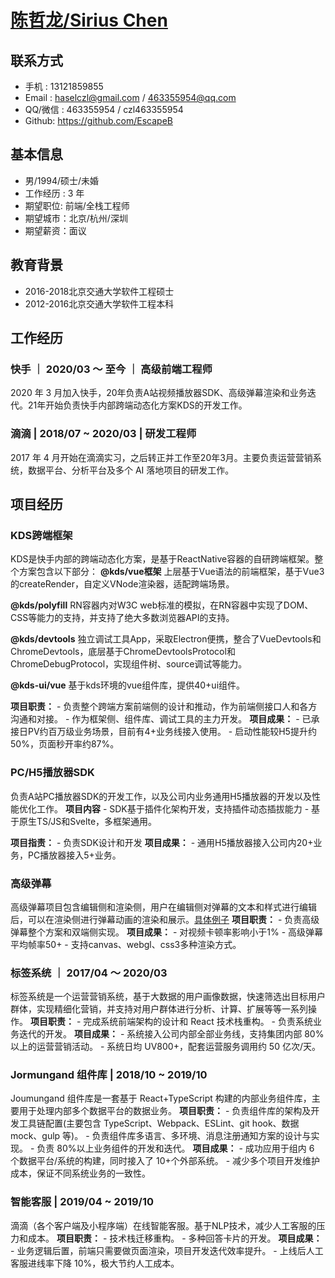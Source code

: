 # [陈哲龙/<span>Sirius Chen</span>](http://sirius-chen.xyz/resume/)

## 联系方式
- 手机 : 13121859855
- Email : haselczl@gmail.com / 463355954@qq.com
- QQ/微信 : 463355954 / czl463355954
- Github: https://github.com/EscapeB

## 基本信息
- 男/1994/硕士/未婚
- 工作经历 : 3 年
- 期望职位: 前端/全栈工程师
- 期望城市：北京/杭州/深圳
- 期望薪资：面议

## 教育背景
- <span>2016-2018</span><span>北京交通大学</span><span>软件工程</span><span>硕士</span>
- <span>2012-2016</span><span>北京交通大学</span><span>软件工程</span><span>本科</span>

## 工作经历
### 快手 ｜ 2020/03 ～ 至今 ｜ 高级前端工程师
2020 年 3 月加入快手，20年负责A站视频播放器SDK、高级弹幕渲染和业务迭代。21年开始负责快手内部跨端动态化方案KDS的开发工作。
### 滴滴 | 2018/07 ~ 2020/03 | 研发工程师
2017 年 4 月开始在滴滴实习，之后转正并工作至20年3月。主要负责运营营销系统，数据平台、分析平台及多个 AI 落地项目的研发工作。

## 项目经历
### KDS跨端框架
KDS是快手内部的跨端动态化方案，是基于ReactNative容器的自研跨端框架。整个方案包含以下部分：
  **@kds/vue框架**
  上层基于Vue语法的前端框架，基于Vue3的createRender，自定义VNode渲染器，适配跨端场景。
  
  **@kds/polyfill**
  RN容器内对W3C web标准的模拟，在RN容器中实现了DOM、CSS等能力的支持，并支持了绝大多数浏览器API的支持。
  
  **@kds/devtools**
  独立调试工具App，采取Electron便携，整合了VueDevtools和ChromeDevtools，底层基于ChromeDevtoolsProtocol和ChromeDebugProtocol，实现组件树、source调试等能力。

  **@kds-ui/vue**
  基于kds环境的vue组件库，提供40+ui组件。

  **项目职责：**
    - 负责整个跨端方案前端侧的设计和推动，作为前端侧接口人和各方沟通和对接。
    - 作为框架侧、组件库、调试工具的主力开发。
  **项目成果：**
    - 已承接日PV约百万级业务场景，目前有4+业务线接入使用。
    - 启动性能较H5提升约50%，页面秒开率约87%。
### PC/H5播放器SDK
负责A站PC播放器SDK的开发工作，以及公司内业务通用H5播放器的开发以及性能优化工作。
  **项目内容**
    - SDK基于插件化架构开发，支持插件动态插拔能力
    - 基于原生TS/JS和Svelte，多框架通用。

  **项目指责：**
    - 负责SDK设计和开发
  **项目成果：**
    - 通用H5播放器接入公司内20+业务，PC播放器接入5+业务。
### 高级弹幕
  高级弹幕项目包含编辑侧和渲染侧，用户在编辑侧对弹幕的文本和样式进行编辑后，可以在渲染侧进行弹幕动画的渲染和展示。[具体例子](https://www.acfun.cn/v/ac219707)
  **项目职责：**
    - 负责高级弹幕整个方案和双端侧实现。
  **项目成果：**
    - 对视频卡顿率影响小于1%
    - 高级弹幕平均帧率50+
    - 支持canvas、webgl、css3多种渲染方式。
### 标签系统 ｜ 2017/04 ～ 2020/03
  标签系统是一个运营营销系统，基于大数据的用户画像数据，快速筛选出目标用户群体，实现精细化营销，并支持对用户群体进行分析、计算、扩展等等一系列操作。
  **项目职责：**
    - 完成系统前端架构的设计和 React 技术栈重构。
    - 负责系统业务迭代的开发。
  **项目成果：**
    - 系统接入公司内部全部业务线，支持集团内部 80%以上的运营营销活动。
    - 系统日均 UV800+，配套运营服务调用约 50 亿次/天。
### Jormungand 组件库 | 2018/10 ~ 2019/10
  Joumungand 组件库是一套基于 React+TypeScript 构建的内部业务组件库，主要用于处理内部多个数据平台的数据业务。
  **项目职责：**
    - 负责组件库的架构及开发工具链配置(主要包含 TypeScript、Webpack、ESLint、git hook、数据mock、gulp 等)。
    - 负责组件库多语言、多环境、消息注册通知方案的设计与实现。
    - 负责 80%以上业务组件的开发和迭代。
  **项目成果：**
    - 成功应用于组内 6 个数据平台/系统的构建，同时接入了 10+个外部系统。
    - 减少多个项目开发维护成本，保证不同系统业务的一致性。
### 智能客服 | 2019/04 ~ 2019/10
  滴滴（各个客户端及小程序端）在线智能客服。基于NLP技术，减少人工客服的压力和成本。
  **项目职责：**
    - 技术栈迁移重构。
    - 多种回答卡片的开发。
  **项目成果：**
    - 业务逻辑后置，前端只需要做页面渲染，项目开发迭代效率提升。
    - 上线后人工客服进线率下降 10%，极大节约人工成本。
